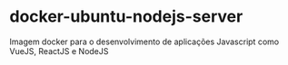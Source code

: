 # docker-ubuntu-nodejs-server
Imagem docker para o desenvolvimento de aplicações Javascript como VueJS, ReactJS e NodeJS
